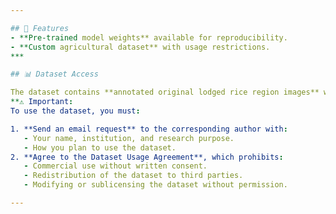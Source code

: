 ```yaml
---

## 🚀 Features
- **Pre-trained model weights** available for reproducibility.  
- **Custom agricultural dataset** with usage restrictions.  
*** 

## 📊 Dataset Access

The dataset contains **annotated original lodged rice region images** with corresponding masks for segmentation.  
**⚠ Important:  
To use the dataset, you must:

1. **Send an email request** to the corresponding author with:
   - Your name, institution, and research purpose.
   - How you plan to use the dataset.
2. **Agree to the Dataset Usage Agreement**, which prohibits:
   - Commercial use without written consent.
   - Redistribution of the dataset to third parties.
   - Modifying or sublicensing the dataset without permission.

---
```

